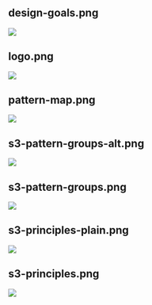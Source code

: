 ## design-goals.png

![](/img/de/framework/design-goals.png)

## logo.png

![](/img/de/framework/logo.png)

## pattern-map.png

![](/img/de/framework/pattern-map.png)

## s3-pattern-groups-alt.png

![](/img/de/framework/s3-pattern-groups-alt.png)

## s3-pattern-groups.png

![](/img/de/framework/s3-pattern-groups.png)

## s3-principles-plain.png

![](/img/de/framework/s3-principles-plain.png)

## s3-principles.png

![](/img/de/framework/s3-principles.png)


